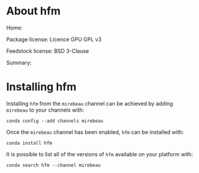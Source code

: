 About hfm
=========

Home: 

Package license: Licence GPU GPL v3

Feedstock license: BSD 3-Clause

Summary: 


Installing hfm
==============

Installing `hfm` from the `mirebeau` channel can be achieved by adding `mirebeau` to your channels with:

```
conda config --add channels mirebeau
```

Once the `mirebeau` channel has been enabled, `hfm` can be installed with:

```
conda install hfm
```

It is possible to list all of the versions of `hfm` available on your platform with:

```
conda search hfm --channel mirebeau
```

